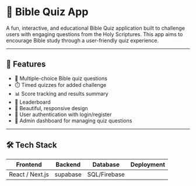 # 📖 Bible Quiz App

A fun, interactive, and educational Bible Quiz application built to challenge users with engaging questions from the Holy Scriptures. This app aims to encourage Bible study through a user-friendly quiz experience.

---

## 🚀 Features

- 🧠 Multiple-choice Bible quiz questions
- ⏱️ Timed quizzes for added challenge
- 📊 Score tracking and results summary
- 🎯 Leaderboard 
- 🎨 Beautiful, responsive design 
- 🔐 User authentication with login/register
- 📅 Admin dashboard for managing quiz questions

---

## 🛠 Tech Stack

| Frontend         | Backend           | Database    | Deployment       |
|------------------|-------------------|-------------|------------------|
| React / Next.js  |   supabase                | SQL/Firebase | 